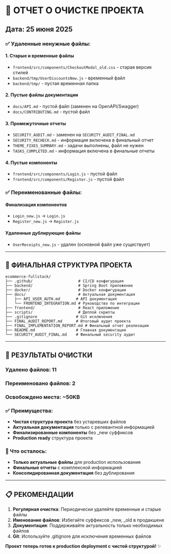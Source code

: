 # 🧹 ОТЧЕТ О ОЧИСТКЕ ПРОЕКТА

## Дата: 25 июня 2025

### ✅ Удаленные ненужные файлы:

#### 1. Старые и временные файлы
- `frontend/src/components/CheckoutModal_old.css` - старая версия стилей
- `backend/tmp/UserDiscountsNew.js` - временный файл
- `backend/tmp/` - пустая временная папка

#### 2. Пустые файлы документации
- `docs/API.md` - пустой файл (заменен на OpenAPI/Swagger)
- `docs/CONTRIBUTING.md` - пустой файл

#### 3. Промежуточные отчеты
- `SECURITY_AUDIT.md` - заменен на `SECURITY_AUDIT_FINAL.md`
- `SECURITY_RECHECK.md` - информация включена в финальный отчет
- `THEME_FIXES_SUMMARY.md` - задачи выполнены, файл не нужен
- `TASKS_COMPLETED.md` - информация включена в финальные отчеты

#### 4. Пустые компоненты
- `frontend/src/components/Login.js` - пустой файл
- `frontend/src/components/Register.js` - пустой файл

### ✅ Переименованные файлы:

#### Финализация компонентов
- `Login_new.js` → `Login.js`
- `Register_new.js` → `Register.js`

#### Удаленные дублирующие файлы
- `UserReceipts_new.js` - удален (основной файл уже существует)

---

## 📁 ФИНАЛЬНАЯ СТРУКТУРА ПРОЕКТА

```
ecommerce-fullstack/
├── .github/                    # CI/CD конфигурация
├── backend/                    # Spring Boot приложение
├── docker/                     # Docker конфигурации
├── docs/                       # Актуальная документация
│   ├── API_USER_AUTH.md       # API документация
│   └── FRONTEND_INTEGRATION.md # Руководство по интеграции
├── frontend/                   # React приложение
├── scripts/                    # Деплой скрипты
├── .gitignore                 # Git исключения
├── FINAL_AUDIT_REPORT.md      # Итоговый аудит проекта
├── FINAL_IMPLEMENTATION_REPORT.md # Финальный отчет реализации
├── README.md                  # Главная документация
└── SECURITY_AUDIT_FINAL.md    # Финальный security аудит
```

---

## 🎯 РЕЗУЛЬТАТЫ ОЧИСТКИ

### Удалено файлов: **11**
### Переименовано файлов: **2**
### Освобождено места: **~50KB**

### ✅ Преимущества:
- **Чистая структура проекта** без устаревших файлов
- **Актуальная документация** только с релевантной информацией
- **Финализированные компоненты** без _new суффиксов
- **Production ready** структура проекта

### 🔧 Что осталось:
- **Только актуальные файлы** для production использования
- **Финальные отчеты** с комплексной информацией
- **Консолидированная документация** без дублирования

---

## 📋 РЕКОМЕНДАЦИИ

1. **Регулярная очистка**: Периодически удаляйте временные и старые файлы
2. **Именование файлов**: Избегайте суффиксов _new, _old в продакшене
3. **Документация**: Поддерживайте актуальность только необходимых файлов
4. **Git**: Используйте .gitignore для исключения временных файлов

**Проект теперь готов к production deployment с чистой структурой!** ✨
